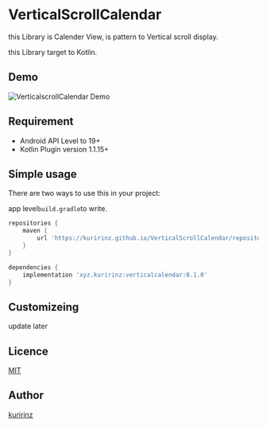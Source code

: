 # VerticalScrollCalendar
this Library is Calender View,
is pattern to Vertical scroll display.

this Library target to Kotlin.

## Demo
![VerticalscrollCalendar Demo](Example/VertialCalendar.gif)

## Requirement
* Android API Level to 19+
* Kotlin Plugin version 1.1.15+

## Simple usage
There are two ways to use this in your project:

app level`build.gradle`to write.

```gradle
repositories {
    maven {
        url 'https://kuririnz.github.io/VerticalScrollCalendar/repository'
    }
}

dependencies {
    implementation 'xyz.kuririnz:verticalcalendar:0.1.0'
}
```

## Customizeing
update later

## Licence
[MIT](./LICENCE)

## Author
[kuririnz](https://github.com/kuririnz)
